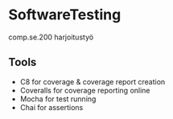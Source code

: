 # SoftwareTesting
comp.se.200 harjoitustyö

## Tools
- C8 for coverage & coverage report creation
- Coveralls for coverage reporting online
- Mocha for test running
- Chai for assertions
